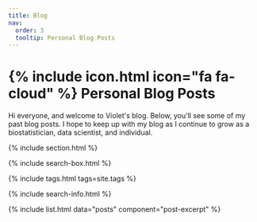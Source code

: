 ```yaml
---
title: Blog
nav:
  order: 3
  tooltip: Personal Blog Posts
---
```


# {% include icon.html icon="fa fa-cloud" %} Personal Blog Posts

Hi everyone, and welcome to Violet's blog. Below, you'll see some of my past blog posts. I hope to keep up with my blog as I continue to grow as a biostatistician, data scientist, and individual.

{% include section.html %}

{% include search-box.html %}

{% include tags.html tags=site.tags %}

{% include search-info.html %}

{% include list.html data="posts" component="post-excerpt" %}
